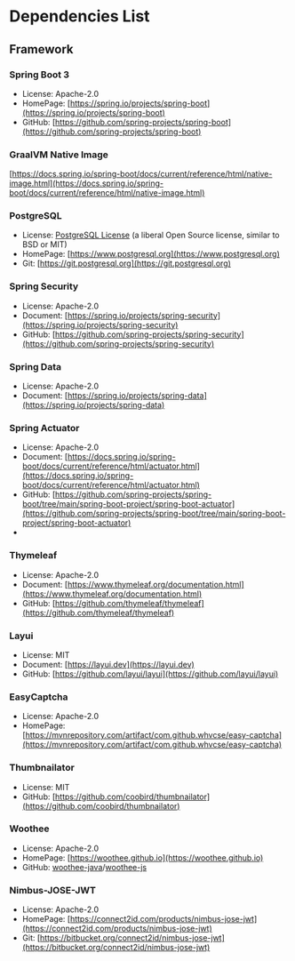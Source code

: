 # Dependencies List

## Framework

### Spring Boot 3

- License: Apache-2.0
- HomePage: [https://spring.io/projects/spring-boot](https://spring.io/projects/spring-boot)
- GitHub: [https://github.com/spring-projects/spring-boot](https://github.com/spring-projects/spring-boot)

### GraalVM Native Image

[https://docs.spring.io/spring-boot/docs/current/reference/html/native-image.html](https://docs.spring.io/spring-boot/docs/current/reference/html/native-image.html)

### PostgreSQL

- License: [PostgreSQL License](https://www.postgresql.org/about/licence) (a liberal Open Source license, similar to BSD or MIT)
- HomePage: [https://www.postgresql.org](https://www.postgresql.org)
- Git: [https://git.postgresql.org](https://git.postgresql.org)

### Spring Security

- License: Apache-2.0
- Document: [https://spring.io/projects/spring-security](https://spring.io/projects/spring-security)
- GitHub: [https://github.com/spring-projects/spring-security](https://github.com/spring-projects/spring-security)

### Spring Data

- License: Apache-2.0
- Document: [https://spring.io/projects/spring-data](https://spring.io/projects/spring-data)

### Spring Actuator

- License: Apache-2.0
- Document: [https://docs.spring.io/spring-boot/docs/current/reference/html/actuator.html](https://docs.spring.io/spring-boot/docs/current/reference/html/actuator.html)
- GitHub: [https://github.com/spring-projects/spring-boot/tree/main/spring-boot-project/spring-boot-actuator](https://github.com/spring-projects/spring-boot/tree/main/spring-boot-project/spring-boot-actuator)
- 
### Thymeleaf

- License: Apache-2.0
- Document: [https://www.thymeleaf.org/documentation.html](https://www.thymeleaf.org/documentation.html)
- GitHub: [https://github.com/thymeleaf/thymeleaf](https://github.com/thymeleaf/thymeleaf)

### Layui

- License: MIT
- Document: [https://layui.dev](https://layui.dev)
- GitHub: [https://github.com/layui/layui](https://github.com/layui/layui)

### EasyCaptcha

- License: Apache-2.0
- HomePage: [https://mvnrepository.com/artifact/com.github.whvcse/easy-captcha](https://mvnrepository.com/artifact/com.github.whvcse/easy-captcha)

### Thumbnailator

- License: MIT
- GitHub: [https://github.com/coobird/thumbnailator](https://github.com/coobird/thumbnailator)

### Woothee

- License: Apache-2.0
- HomePage: [https://woothee.github.io](https://woothee.github.io)
- GitHub: [woothee-java](https://github.com/woothee/woothee-java)/[woothee-js](https://github.com/woothee/woothee-js)

### Nimbus-JOSE-JWT

- License: Apache-2.0
- HomePage: [https://connect2id.com/products/nimbus-jose-jwt](https://connect2id.com/products/nimbus-jose-jwt)
- Git: [https://bitbucket.org/connect2id/nimbus-jose-jwt](https://bitbucket.org/connect2id/nimbus-jose-jwt)
